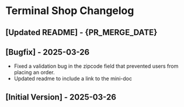 # Terminal Shop Changelog

## [Updated README] - {PR_MERGE_DATE}

## [Bugfix] - 2025-03-26

- Fixed a validation bug in the zipcode field that prevented users from placing an order.
- Updated readme to include a link to the mini-doc


## [Initial Version] - 2025-03-26